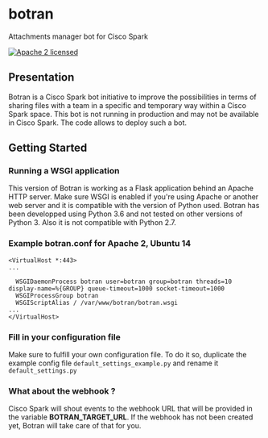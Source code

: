 # botran
Attachments manager bot for Cisco Spark

[![Apache 2 licensed](https://img.shields.io/badge/License-Apache%202.0-blue.svg)](http://www.apache.org/licenses/LICENSE-2.0)

## Presentation

Botran is a Cisco Spark bot initiative to improve the possibilities in terms of sharing files with a team in a specific and temporary way within a Cisco Spark space. This bot is not running in production and may not be available in Cisco Spark. The code allows to deploy such a bot.


## Getting Started

### Running a WSGI application

This version of Botran is working as a Flask application behind an Apache HTTP server. Make sure WSGI is enabled if you're using Apache or another web server and it is compatible with the version of Python used. Botran has been developped using Python 3.6 and not tested on other versions of Python 3. Also it is not compatible with Python 2.7.


### Example botran.conf for Apache 2, Ubuntu 14

```
<VirtualHost *:443>
...

  WSGIDaemonProcess botran user=botran group=botran threads=10 display-name=%{GROUP} queue-timeout=1000 socket-timeout=1000
  WSGIProcessGroup botran
  WSGIScriptAlias / /var/www/botran/botran.wsgi
...
</VirtualHost>
```


### Fill in your configuration file

Make sure to fulfill your own configuration file. To do it so, duplicate the example config file `default_settings_example.py` and rename it `default_settings.py`

### What about the webhook ?

Cisco Spark will shout events to the webhook URL that will be provided in the variable **BOTRAN_TARGET_URL**. If the webhook has not been created yet, Botran will take care of that for you.
